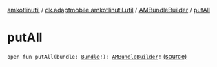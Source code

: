 [amkotlinutil](../../index.md) / [dk.adaptmobile.amkotlinutil.util](../index.md) / [AMBundleBuilder](index.md) / [putAll](./put-all.md)

# putAll

`open fun putAll(bundle: `[`Bundle`](https://developer.android.com/reference/android/os/Bundle.html)`!): `[`AMBundleBuilder`](index.md)`!` [(source)](https://github.com/adaptmobile-organization/amkotlinutil/tree/master/amkotlinutil/src/main/java/dk/adaptmobile/amkotlinutil/util/AMBundleBuilder.java#L18)